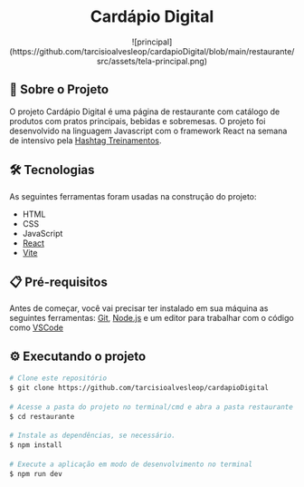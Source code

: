 <h1 align="center"> Cardápio Digital </h1>

<div align="center">
  ![principal](https://github.com/tarcisioalvesleop/cardapioDigital/blob/main/restaurante/src/assets/tela-principal.png)
</div>

## 🚀 Sobre o Projeto
O projeto Cardápio Digital é uma página de restaurante com catálogo de produtos com pratos principais, bebidas e sobremesas. O projeto foi desenvolvido na 
linguagem Javascript com o framework React na semana de intensivo pela [Hashtag Treinamentos](https://www.hashtagtreinamentos.com/).

## 🛠 Tecnologias

As seguintes ferramentas foram usadas na construção do projeto:

- HTML
- CSS
- JavaScript
- [React](https://pt-br.legacy.reactjs.org/)
- [Vite](https://vitejs.dev/)

## 📋 Pré-requisitos

Antes de começar, você vai precisar ter instalado em sua máquina as seguintes ferramentas:
[Git](https://git-scm.com), [Node.js](https://nodejs.org/en/) e um editor para trabalhar com o código como [VSCode](https://code.visualstudio.com/)

## ⚙ Executando o projeto

```bash
# Clone este repositório
$ git clone https://github.com/tarcisioalvesleop/cardapioDigital

# Acesse a pasta do projeto no terminal/cmd e abra a pasta restaurante
$ cd restaurante

# Instale as dependências, se necessário. 
$ npm install

# Execute a aplicação em modo de desenvolvimento no terminal
$ npm run dev
```
